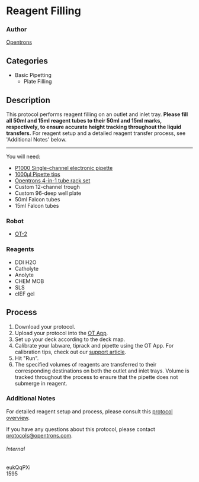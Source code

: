 # Reagent Filling

### Author
[Opentrons](http://www.opentrons.com/)

## Categories
* Basic Pipetting
    * Plate Filling

## Description
This protocol performs reagent filling on an outlet and inlet tray. **Please fill all 50ml and 15ml reagent tubes to their 50ml and 15ml marks, respectively, to ensure accurate height tracking throughout the liquid transfers.** For reagent setup and a detailed reagent transfer process, see 'Additional Notes' below.

---

You will need:
* [P1000 Single-channel electronic pipette](https://shop.opentrons.com/collections/ot-2-pipettes/products/single-channel-electronic-pipette?variant=5984549142557)
* [1000µl Pipette tips](https://shop.opentrons.com/collections/opentrons-tips/products/opentrons-1000ul-tips)
* [Opentrons 4-in-1 tube rack set](https://shop.opentrons.com/collections/racks-and-adapters/products/tube-rack-set-1)
* Custom 12-channel trough
* Custom 96-deep well plate
* 50ml Falcon tubes
* 15ml Falcon tubes

### Robot
* [OT-2](https://opentrons.com/ot-2)

### Reagents
* DDI H2O
* Catholyte
* Anolyte
* CHEM MOB
* SLS
* cIEF gel

## Process
1. Download your protocol.
2. Upload your protocol into the [OT App](https://opentrons.com/ot-app).
3. Set up your deck according to the deck map.
4. Calibrate your labware, tiprack and pipette using the OT App. For calibration tips, check out our [support article](https://support.opentrons.com/ot-2/getting-started-software-setup/deck-calibration).
5. Hit "Run".
6. The specified volumes of reagents are transferred to their corresponding destinations on both the outlet and inlet trays. Volume is tracked throughout the process to ensure that the pipette does not submerge in reagent.

### Additional Notes
For detailed reagent setup and process, please consult this [protocol overview](https://s3-ap-southeast-2.amazonaws.com/paperform/u-4256/0/2019-05-28/ms1343n/Opentrons%20cIEF%20protocol%20.pptx).

If you have any questions about this protocol, please contact protocols@opentrons.com.

###### Internal
eukQqPXi  
1595
